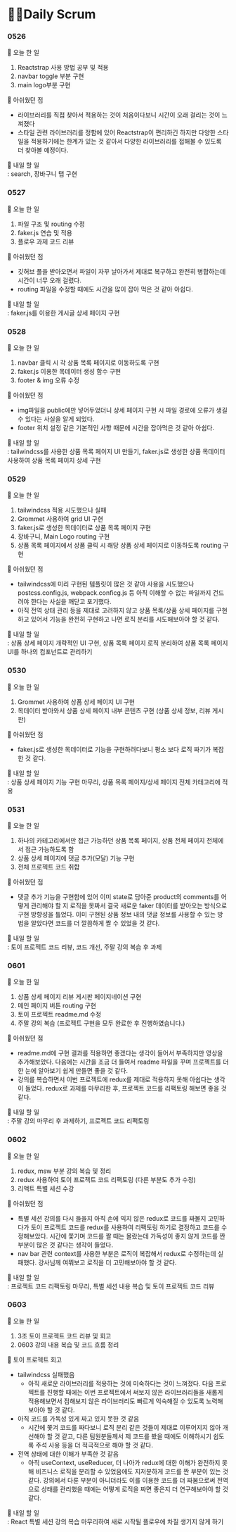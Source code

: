 # 👩‍💻Daily Scrum

### 0526

📍 오늘 한 일<br/>
1. Reactstrap 사용 방법 공부 및 적용
2. navbar toggle 부분 구현
3. main logo부분 구현

📍 아쉬웠던 점 <br/>
- 라이브러리를 직접 찾아서 적용하는 것이 처음이다보니 시간이 오래 걸리는 것이 느껴졌다<br/>
- 스타일 관련 라이브러리를 정함에 있어 Reactstrap이 편리하긴 하지만 다양한 스타일을 적용하기에는 한계가 있는 것 같아서 다양한 라이브러리를 접해볼 수 있도록 더 찾아볼 예정이다.

📍 내일 할 일<br/>: search, 장바구니 탭 구현

### 0527

📍 오늘 한 일<br/>
1. 파일 구조 및 routing 수정
2. faker.js 연습 및 적용
3. 플로우 과제 코드 리뷰

📍 아쉬웠던 점 <br/>
- 깃허브 풀을 받아오면서 파일이 자꾸 날아가서 제대로 복구하고 완전히 병합하는데 시간이 너무 오래 걸렸다.<br/>
- routing 파일을 수정할 때에도 시간을 많이 잡아 먹은 것 같아 아쉽다.

📍 내일 할 일<br/>: faker.js를 이용한 게시글 상세 페이지 구현

### 0528

📍 오늘 한 일<br/>
1. navbar 클릭 시 각 상품 목록 페이지로 이동하도록 구현
2. faker.js 이용한 목데이터 생성 함수 구현
3. footer & img 오류 수정

📍 아쉬웠던 점 <br/>
- img파일을 public에만 넣어두었더니 상세 페이지 구현 시 파일 경로에 오류가 생길 수 있다는 사실을 알게 되었다.<br/>
- footer 위치 설정 같은 기본적인 사항 때문에 시간을 잡아먹은 것 같아 아쉽다.

📍 내일 할 일<br/>: tailwindcss를 사용한 상품 목록 페이지 UI 만들기, faker.js로 생성한 상품 목데이터 사용하여 상품 목록 페이지 상세 구현

### 0529

📍 오늘 한 일<br/>
1. tailwindcss 적용 시도했으나 실패
2. Grommet 사용하여 grid UI 구현
3. faker.js로 생성한 목데이터로 상품 목록 페이지 구현
4. 장바구니, Main Logo routing 구현
5. 상품 목록 페이지에서 상품 클릭 시 해당 상품 상세 페이지로 이동하도록 routing 구현

📍 아쉬웠던 점 <br/>
- tailwindcss에 미리 구현된 템플릿이 많은 것 같아 사용을 시도했으나 postcss.config.js, webpack.conficg.js 등 아직 이해할 수 없는 파일까지 건드려야 한다는 사실을 깨닫고 포기했다.<br/>
- 아직 전역 상태 관리 등을 제대로 고려하지 않고 상품 목록/상품 상세 페이지를 구현하고 있어서 기능을 완전히 구현하고 나면 로직 분리를 시도해보아야 할 것 같다.

📍 내일 할 일<br/>: 상품 상세 페이지 개략적인 UI 구현, 상품 목록 페이지 로직 분리하여 상품 목록 페이지 UI를 하나의 컴포넌트로 관리하기

### 0530

📍 오늘 한 일<br/>
1. Grommet 사용하여 상품 상세 페이지 UI 구현
2. 목데이터 받아와서 상품 상세 페이지 내부 콘텐츠 구현 (상품 상세 정보, 리뷰 게시판)

📍 아쉬웠던 점 <br/>
- faker.js로 생성한 목데이터로 기능을 구현하려다보니 평소 보다 로직 짜기가 복잡한 것 같다.

📍 내일 할 일<br/>: 상품 상세 페이지 기능 구현 마무리, 상품 목록 페이지/상세 페이지 전체 카테고리에 적용

### 0531

📍 오늘 한 일<br/>
1. 하나의 카테고리에서만 접근 가능하던 상품 목록 페이지, 상품 전체 페이지 전체에서 접근 가능하도록 함
2. 상품 상세 페이지에 댓글 추가(모달) 기능 구현
3. 전체 프로젝트 코드 취합

📍 아쉬웠던 점 <br/>
- 댓글 추가 기능을 구현함에 있어 이미 state로 담아준 product의 comments를 어떻게 관리해야 할 지 로직을 못짜서 결국 새로운 faker 데이터를 받아오는 방식으로 구현 방향성을 틀었다. 이미 구현된 상품 정보 내의 댓글 정보를 사용할 수 있는 방법을 알았다면 코드를 더 깔끔하게 짤 수 있었을 것 같다.

📍 내일 할 일<br/>: 토이 프로젝트 코드 리뷰, 코드 개선, 주말 강의 복습 후 과제 

### 0601

📍 오늘 한 일<br/>
1. 상품 상세 페이지 리뷰 게시판 페이지네이션 구현
2. 메인 페이지 버튼 routing 구현
3. 토이 프로젝트 readme.md 수정
4. 주말 강의 복습 (프로젝트 구현을 모두 완료한 후 진행하였습니다.)

📍 아쉬웠던 점 <br/>
- readme.md에 구현 결과를 적용하면 좋겠다는 생각이 들어서 부족하지만 영상을 추가해보았다. 다음에는 시간을 조금 더 들여서 readme 파일을 꾸며 프로젝트를 더 한 눈에 알아보기 쉽게 만들면 좋을 것 같다.
- 강의를 복습하면서 이번 프로젝트에 redux를 제대로 적용하지 못해 아쉽다는 생각이 들었다. redux로 과제를 마무리한 후, 프로젝트 코드를 리팩토링 해보면 좋을 것 같다.

📍 내일 할 일<br/>: 주말 강의  마무리 후 과제하기, 프로젝트 코드 리팩토링

### 0602

📍 오늘 한 일<br/>
1. redux, msw 부분 강의 복습 및 정리
2. redux 사용하여 토이 프로젝트 코드 리팩토링 (다른 부분도 추가 수정)
3. 리액트 특별 세션 수강

📍 아쉬웠던 점 <br/>
- 특별 세션 강의를 다시 들을지 아직 손에 익지 않은 redux로 코드를 짜볼지 고민하다가 토이 프로젝트 코드를 redux를 사용하여 리팩토링 하기로 결정하고 코드를 수정해보았다. 시간에 쫓기며 코드를 짤 때는 몰랐는데 가독성이 좋지 않게 코드를 짠 부분이 많은 것 같다는 생각이 들었다.
- nav bar 관련 context를 사용한 부분은 로직이 복잡해서 redux로 수정하는데 실패했다. 강사님께 여쭤보고 로직을 더 고민해보아야 할 것 같다.

📍 내일 할 일<br/>: 프로젝트 코드 리팩토링 마무리, 특별 세션 내용 복습 및 토이 프로젝트 코드 리뷰

### 0603

📍 오늘 한 일<br/>
1. 3조 토이 프로젝트 코드 리뷰 및 회고
2. 0603 강의 내용 복습 및 코드 흐름 정리

📍 토이 프로젝트 회고 <br/>
- tailwindcss 실패했음
  - 아직 새로운 라이브러리를 적용하는 것에 미숙하다는 것이 느껴졌다. 다음 프로젝트를 진행할 때에는 이번 프로젝트에서 써보지 않은 라이브러리들을 새롭게 적용해보면서 접해보지 않은 라이브러리도 빠르게 익숙해질 수 있도록 노력해보아야 할 것 같다.
- 아직 코드를 가독성 있게 짜고 있지 못한 것 같음
  - 시간에 쫓겨 코드를 짜다보니 로직 분리 같은 것들이 제대로 이루어지지 않아 개선해야 할 것 같고, 다른 팀원분들께서 제 코드를 봤을 때에도 이해하시기 쉽도록 주석 사용 등을 더 적극적으로 해야 할 것 같다.
- 전역 상태에 대한 이해가 부족한 것 같음
  - 아직 useContext, useReducer, 더 나아가 redux에 대한 이해가 완전하지 못해 비즈니스 로직을 분리할 수 있었음에도 지저분하게 코드를 짠 부분이 있는 것 같다. 강의에서 다룬 부분이 아니더라도 이를 이용한 코드를 더 짜봄으로써 전역으로 상태를 관리했을 때에는 어떻게 로직을 짜면 좋은지 더 연구해보아야 할 것 같다.

📍 내일 할 일<br/>: React 특별 세션 강의 복습 마무리하여 새로 시작될 플로우에 차질 생기지 않게 하기
